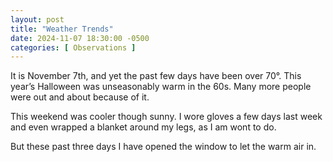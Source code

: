 ```yaml
---
layout: post
title: "Weather Trends"
date: 2024-11-07 18:30:00 -0500
categories: [ Observations ]
---
```


It is November 7th, and yet the past few days have been over 70°. This year’s Halloween was unseasonably warm in the 60s. Many more people were out and about because of it.

This weekend was cooler though sunny. I wore gloves a few days last week and even wrapped a blanket around my legs, as I am wont to do.

But these past three days I have opened the window to let the warm air in.
